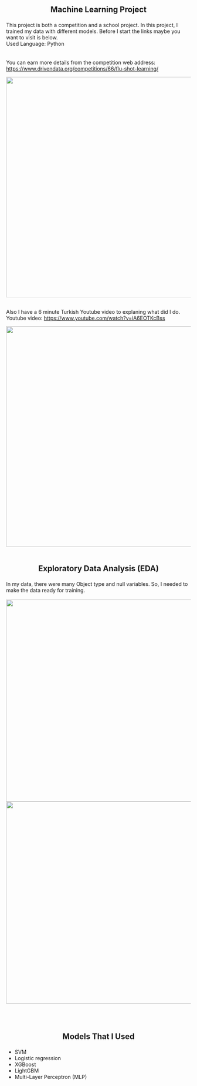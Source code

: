 ## <p align="center">Machine Learning Project</p> 
This project is both a competition and a school project. In this project, I trained my data with different models. Before I start the links maybe you want to visit is below.
</br>
Used Language: Python
</br></br></br>
You can earn more details from the competition web address: https://www.drivendata.org/competitions/66/flu-shot-learning/ </br> 

<a href="https://www.drivendata.org/competitions/66/flu-shot-learning/"><img src="https://user-images.githubusercontent.com/74079494/202309852-f8d9ec79-6ab9-4731-9733-1be13edc5c33.png" width="600"></a>
 </br></br>

Also I have a 6 minute Turkish Youtube video to explaning what did I do. Youtube video: https://www.youtube.com/watch?v=iA6EOTKcBss </br>

<a href="https://www.youtube.com/watch?v=iA6EOTKcBss"><img src="https://user-images.githubusercontent.com/74079494/202311644-cdc7ce54-1820-4071-9d98-1e5013d5c38e.png" width="600"></a> 
</br></br>

## <p align="center"> Exploratory Data Analysis (EDA)</p> 
In my data, there were many Object type and null variables. So, I needed to make the data ready for training. </br></br>
<img src="https://user-images.githubusercontent.com/74079494/202315106-ed5b2d6e-8e5d-45e3-9fc6-bd3b88dff02a.png" height="550">
<img src="https://user-images.githubusercontent.com/74079494/202316378-6d4b3d6f-dfe9-4cbf-ada8-af2a798c6691.png" height="550">





</br></br>
## <p align="center">Models That I Used</p> 
<ul> 
 <li>SVM</li>
 <li>Logistic regression</li>
 <li>XGBoost</li>
 <li>LightGBM</li>
 <li> Multi-Layer Perceptron (MLP)</li>
</ul>
 
